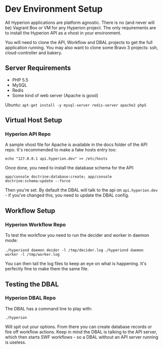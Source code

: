 Dev Environment Setup
=====================
All Hyperion applications are platform agnostic. There is no (and never will be) Vagrant Box or VM for any Hyperion
project. The only requirements are to install the Hyperion API as a vhost in your environment.

You will need to clone the API, Workflow and DBAL projects to get the full application running. You may also want to
clone some Bravo 3 projects: ssh, cloud-controller and bakery.

Server Requirements
-------------------
* PHP 5.5
* MySQL
* Redis
* Some kind of web server (Apache is good)

Ubuntu: `apt-get install -y mysql-server redis-server apache2 php5`

Virtual Host Setup
------------------
### Hyperion API Repo

A sample vhost file for Apache is available in the docs folder of the API repo. It's recommended to make a fake hosts
entry too:

`echo "127.0.0.1 api.hyperion.dev" >> /etc/hosts`

Once done, you need to install the database schema for the API:

`app/console doctrine:database:create; app/console doctrine:schema:update --force`

Then you're set. By default the DBAL will talk to the api on `api.hyperion.dev` - if you've changed this, you need to
update the DBAL config.

Workflow Setup
--------------
### Hyperion Workflow Repo

To test the workflow you need to run the decider and worker in daemon mode:

`./hyperiond daemon deider -l /tmp/decider.log`
`./hyperiond daemon worker -l /tmp/worker.log`

You can then tail the log files to keep an eye on what is happening. It's perfectly fine to make them the same file.

Testing the DBAL
----------------
### Hyperion DBAL Repo

The DBAL has a command line to play with:

`./hyperion`

Will spit out your options. From there you can create database records or fire off workflow actions. Keep in mind the
DBAL is talking to the API server, which then starts SWF workflows - so a DBAL without an API server running is
useless.
